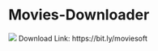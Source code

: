 # Movies-Downloader
<img src="https://i0.wp.com/softinder.com/wp-content/uploads/2020/02/Movies-Downloader.png"/>
Download Link: https://bit.ly/moviesoft
